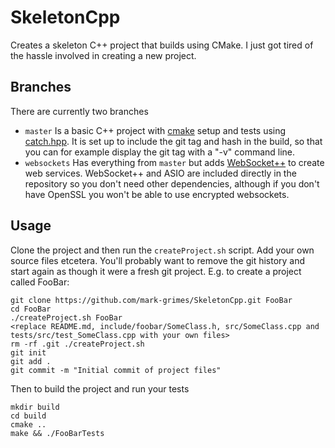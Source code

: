 # SkeletonCpp

Creates a skeleton C++ project that builds using CMake. I just got tired of the hassle involved in creating a new project.

## Branches

There are currently two branches

* `master` Is a basic C++ project with [cmake](https://cmake.org) setup and tests using [catch.hpp](https://github.com/catchorg/Catch2).
It is set up to include the git tag and hash in the build, so that you can for example display the git tag with a "-v"
command line.
* `websockets` Has everything from `master` but adds [WebSocket++](https://www.zaphoyd.com/websocketpp) to create web
services. WebSocket++ and ASIO are included directly in the repository so you don't need other dependencies, although
if you don't have OpenSSL you won't be able to use encrypted websockets.

## Usage

Clone the project and then run the `createProject.sh` script. Add your own source files etcetera. You'll probably want
to remove the git history and start again as though it were a fresh git project. E.g. to create a project called FooBar:

```
git clone https://github.com/mark-grimes/SkeletonCpp.git FooBar
cd FooBar
./createProject.sh FooBar
<replace README.md, include/foobar/SomeClass.h, src/SomeClass.cpp and tests/src/test_SomeClass.cpp with your own files>
rm -rf .git ./createProject.sh
git init
git add .
git commit -m "Initial commit of project files"
```

Then to build the project and run your tests

```
mkdir build
cd build
cmake ..
make && ./FooBarTests
```
